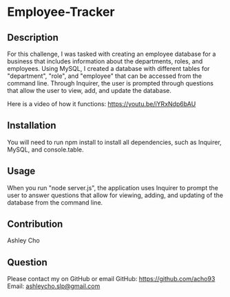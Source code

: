 # Employee-Tracker

## Description
For this challenge, I was tasked with creating an employee database for a business that includes information about the departments, roles, and employees. Using MySQL, I created a database with different tables for "department", "role", and "employee" that can be accessed from the command line. Through Inquirer, the user is prompted through questions that allow the user to view, add, and update the database.

Here is a video of how it functions: https://youtu.be/iYRxNdp6bAU

## Installation
You will need to run npm install to install all dependencies, such as Inquirer, MySQL, and console.table.

## Usage
When you run "node server.js", the application uses Inquirer to prompt the user to answer questions that allow for viewing, adding, and updating of the database from the command line.

## Contribution
Ashley Cho

## Question
Please contact my on GitHub or email
GitHub: https://github.com/acho93
Email: ashleycho.slp@gmail.com